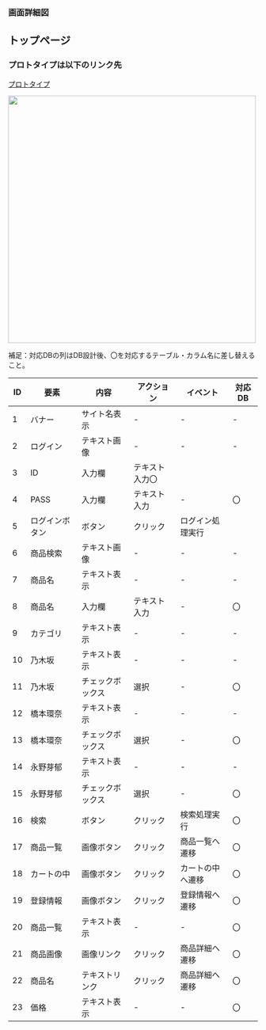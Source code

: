 ### 画面詳細図
## トップページ
### プロトタイプは以下のリンク先
[プロトタイプ](https://www.figma.com/file/S2VEaNU93u1kGOSsLXzFkf/Untitled?node-id=0%3A1)

<img src="../img/Desktop - 1 (1).png" width="500">


補足：対応DBの列はDB設計後、〇を対応するテーブル・カラム名に差し替えること。

| ID | 要素 | 内容 | アクション | イベント | 対応DB |
|----|-----|------|-----------|--------|--------|
|1   |バナー|サイト名表示|-     |-       |-        |
|2   |ログイン|テキスト画像|-    |-      |-        |
|3   |ID   |入力欄|テキスト入力〇|
|4|PASS|入力欄|テキスト入力|-|〇|
|5|ログインボタン|ボタン|クリック|ログイン処理実行
|6|商品検索|テキスト画像|-|-|-|
|7|商品名|テキスト表示|-|-|-|
|8|商品名|入力欄|テキスト入力|-|〇|
|9|カテゴリ|テキスト表示|-|-|-|
|10|乃木坂|テキスト表示|-|-|-|
|11|乃木坂|チェックボックス|選択|-|〇|
|12|橋本環奈|テキスト表示|-|-|-|
|13|橋本環奈|チェックボックス|選択|-|〇|
|14|永野芽郁|テキスト表示|-|-|-|
|15|永野芽郁|チェックボックス|選択|-|〇|
|16|検索|ボタン|クリック|検索処理実行|〇|
|17|商品一覧|画像ボタン|クリック|商品一覧へ遷移|〇|
|18|カートの中|画像ボタン|クリック|カートの中へ遷移|〇|
|19|登録情報|画像ボタン|クリック|登録情報へ遷移|〇|
|20|商品一覧|テキスト表示|-|-|〇|
|21|商品画像|画像リンク|クリック|商品詳細へ遷移|〇|
|22|商品名|テキストリンク|クリック|商品詳細へ遷移|〇|
|23|価格|テキスト表示|-|-|〇|
